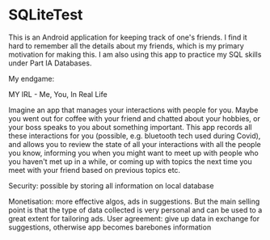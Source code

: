 # SQLiteTest
This is an Android application for keeping track of one's friends. I find it hard to remember all the details about my friends, which is my primary motivation for making this. I am also using this app to practice my SQL skills under Part IA Databases.

My endgame: 

MY IRL - Me, You, In Real Life

Imagine an app that manages your interactions with people for you. Maybe you went out for coffee with your friend and chatted about your hobbies, or your boss speaks to you about something important. This app records all these interactions for you (possible, e.g. bluetooth tech used during Covid), and allows you to review the state of all your interactions with all the people you know, informing you when you might want to meet up with people who you haven't met up in a while, or coming up with topics the next time you meet with your friend based on previous topics etc. 

Security: possible by storing all information on local database

Monetisation: more effective algos, ads in suggestions. But the main selling point is that the type of data collected is very personal and can be used to a great extent for tailoring ads. User agreement: give up data in exchange for suggestions, otherwise app becomes barebones information
